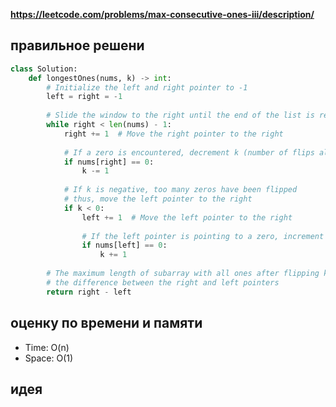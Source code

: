 **https://leetcode.com/problems/max-consecutive-ones-iii/description/**

## правильное решени
```python
class Solution:
    def longestOnes(nums, k) -> int:
        # Initialize the left and right pointer to -1
        left = right = -1
      
        # Slide the window to the right until the end of the list is reached
        while right < len(nums) - 1:
            right += 1  # Move the right pointer to the right
          
            # If a zero is encountered, decrement k (number of flips allowed)
            if nums[right] == 0:
                k -= 1
          
            # If k is negative, too many zeros have been flipped
            # thus, move the left pointer to the right
            if k < 0:
                left += 1  # Move the left pointer to the right
              
                # If the left pointer is pointing to a zero, increment k
                if nums[left] == 0:
                    k += 1
      
        # The maximum length of subarray with all ones after flipping k zeros is
        # the difference between the right and left pointers
        return right - left
```

## оценку по времени и памяти
- Time: O(n)
- Space: O(1)

## идея
```text
```